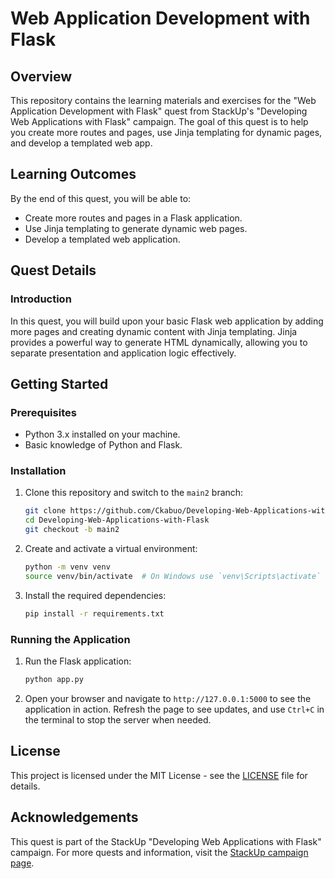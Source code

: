 # Web Application Development with Flask

## Overview

This repository contains the learning materials and exercises for the "Web Application Development with Flask" quest from StackUp's "Developing Web Applications with Flask" campaign. The goal of this quest is to help you create more routes and pages, use Jinja templating for dynamic pages, and develop a templated web app.

## Learning Outcomes

By the end of this quest, you will be able to:
- Create more routes and pages in a Flask application.
- Use Jinja templating to generate dynamic web pages.
- Develop a templated web application.

## Quest Details

### Introduction

In this quest, you will build upon your basic Flask web application by adding more pages and creating dynamic content with Jinja templating. Jinja provides a powerful way to generate HTML dynamically, allowing you to separate presentation and application logic effectively.

## Getting Started

### Prerequisites
- Python 3.x installed on your machine.
- Basic knowledge of Python and Flask.

### Installation
1. Clone this repository and switch to the `main2` branch:
    ```sh
    git clone https://github.com/Ckabuo/Developing-Web-Applications-with-Flask.git
    cd Developing-Web-Applications-with-Flask
    git checkout -b main2
    ```
2. Create and activate a virtual environment:
    ```sh
    python -m venv venv
    source venv/bin/activate  # On Windows use `venv\Scripts\activate`
    ```
3. Install the required dependencies:
    ```sh
    pip install -r requirements.txt
    ```

### Running the Application
1. Run the Flask application:
    ```sh
    python app.py
    ```
2. Open your browser and navigate to `http://127.0.0.1:5000` to see the application in action. Refresh the page to see updates, and use `Ctrl+C` in the terminal to stop the server when needed.

## License
This project is licensed under the MIT License - see the [LICENSE](LICENSE) file for details.

## Acknowledgements
This quest is part of the StackUp "Developing Web Applications with Flask" campaign. For more quests and information, visit the [StackUp campaign page](https://earn.stackup.dev/campaigns/developing-web-applications-with-flask/quests/web-application-development-with-flask-779d).
